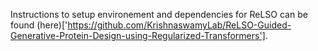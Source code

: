 Instructions to setup environement and dependencies for ReLSO can be found (here)['https://github.com/KrishnaswamyLab/ReLSO-Guided-Generative-Protein-Design-using-Regularized-Transformers'].
